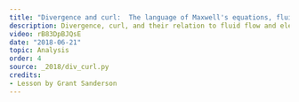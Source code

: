 ```yaml
---
title: "Divergence and curl:  The language of Maxwell's equations, fluid flow, and more"
description: Divergence, curl, and their relation to fluid flow and electromagnetism
video: rB83DpBJQsE
date: "2018-06-21"
topic: Analysis
order: 4
source: _2018/div_curl.py
credits:
- Lesson by Grant Sanderson
---
```

